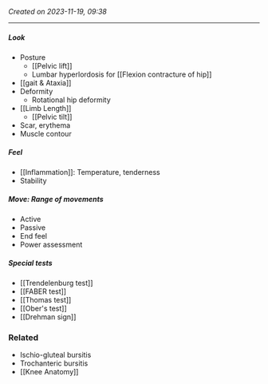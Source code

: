 *Created on 2023-11-19, 09:38* 

---
##### Look
- Posture 
	- [[Pelvic lift]]
	- Lumbar hyperlordosis for [[Flexion contracture of hip]] 
- [[gait & Ataxia]] 
- Deformity
	- Rotational hip deformity 
- [[Limb Length]] 
	- [[Pelvic tilt]] 
- Scar, erythema
- Muscle contour 
##### Feel
- [[Inflammation]]: Temperature, tenderness 
- Stability 

##### Move: Range of movements
- Active
- Passive 
- End feel 
- Power assessment 

##### Special tests 
- [[Trendelenburg test]]
- [[FABER test]]
- [[Thomas test]]
- [[Ober's test]] 
- [[Drehman sign]] 

### Related
- Ischio-gluteal bursitis
- Trochanteric bursitis
- [[Knee Anatomy]] 